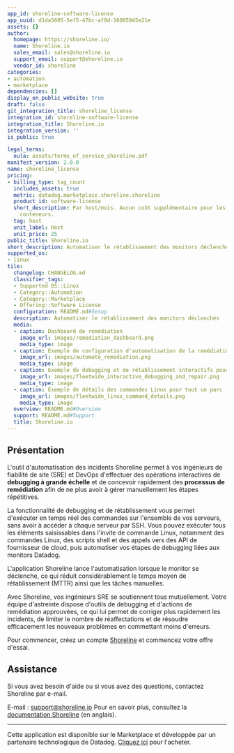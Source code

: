 ```yaml
---
app_id: shoreline-software-license
app_uuid: d1da5605-5ef5-47bc-af8d-16005945e21e
assets: {}
author:
  homepage: https://shoreline.io/
  name: Shoreline.io
  sales_email: sales@shoreline.io
  support_email: support@shoreline.io
  vendor_id: shoreline
categories:
- automation
- marketplace
dependencies: []
display_on_public_website: true
draft: false
git_integration_title: shoreline_license
integration_id: shoreline-software-license
integration_title: Shoreline.io
integration_version: ''
is_public: true

legal_terms:
  eula: assets/terms_of_service_shoreline.pdf
manifest_version: 2.0.0
name: shoreline_license
pricing:
- billing_type: tag_count
  includes_assets: true
  metric: datadog.marketplace.shoreline.shoreline
  product_id: software-license
  short_description: Par host/mois. Aucun coût supplémentaire pour les pods ou les
    conteneurs.
  tag: host
  unit_label: Host
  unit_price: 25
public_title: Shoreline.io
short_description: Automatiser le rétablissement des monitors déclenchés
supported_os:
- linux
tile:
  changelog: CHANGELOG.md
  classifier_tags:
  - Supported OS::Linux
  - Category::Automation
  - Category::Marketplace
  - Offering::Software License
  configuration: README.md#Setup
  description: Automatiser le rétablissement des monitors déclenchés
  media:
  - caption: Dashboard de remédiation
    image_url: images/remediation_dashboard.png
    media_type: image
  - caption: Exemple de configuration d'automatisation de la remédiation
    image_url: images/automate_remediation.png
    media_type: image
  - caption: Exemple de debugging et de rétablissement interactifs pour tout un parc
    image_url: images/fleetwide_interactive_debugging_and_repair.png
    media_type: image
  - caption: Exemple de détails des commandes Linux pour tout un parc
    image_url: images/fleetwide_linux_command_details.png
    media_type: image
  overview: README.md#Overview
  support: README.md#Support
  title: Shoreline.io
---
```




## Présentation

L'outil d'automatisation des incidents Shoreline permet à vos ingénieurs de fiabilité de site (SRE) et DevOps d'effectuer des opérations interactives de **debugging à grande échelle** et de concevoir rapidement des **processus de remédiation** afin de ne plus avoir à gérer manuellement les étapes répétitives.

La fonctionnalité de debugging et de rétablissement vous permet d'exécuter en temps réel des commandes sur l'ensemble de vos serveurs, sans avoir à accéder à chaque serveur par SSH. Vous pouvez exécuter tous les éléments saisissables dans l'invite de commande Linux, notamment des commandes Linux, des scripts shell et des appels vers des API de fournisseur de cloud, puis automatiser vos étapes de debugging liées aux monitors Datadog.

L'application Shoreline lance l'automatisation lorsque le monitor se déclenche, ce qui réduit considérablement le temps moyen de rétablissement (MTTR) ainsi que les tâches manuelles.

Avec Shoreline, vos ingénieurs SRE se soutiennent tous mutuellement. Votre équipe d'astreinte dispose d'outils de debugging et d'actions de remédiation approuvées, ce qui lui permet de corriger plus rapidement les incidents, de limiter le nombre de réaffectations et de résoudre efficacement les nouveaux problèmes en commettant moins d'erreurs.

Pour commencer, créez un compte [Shoreline][3] et commencez votre offre d'essai.
## Assistance

Si vous avez besoin d'aide ou si vous avez des questions, contactez Shoreline par e-mail.

E-mail : [support@shoreline.io][2]
Pour en savoir plus, consultez la [documentation Shoreline][9] (en anglais).

[1]: images/integrate_shoreline_and_datadog.png
[2]: mailto:support@shoreline.io
[3]: https://shoreline.io/datadog?source=DatadogMarketplace
[4]: https://docs.shoreline.io/integrations/datadog
[5]: https://docs.shoreline.io/installation/kubernetes
[6]: https://docs.shoreline.io/installation/kubernetes#install-with-helm
[7]: https://docs.shoreline.io/installation/virtual-machines
[8]: images/link_icon.svg
[9]: https://docs.shoreline.io/
[10]: https://app.datadoghq.com/account/settings#integrations/shoreline-integration
---
Cette application est disponible sur le Marketplace et développée par un partenaire technologique de Datadog. <a href="https://app.datadoghq.com/marketplace/app/shoreline-software-license" target="_blank">Cliquez ici</a> pour l'acheter.
